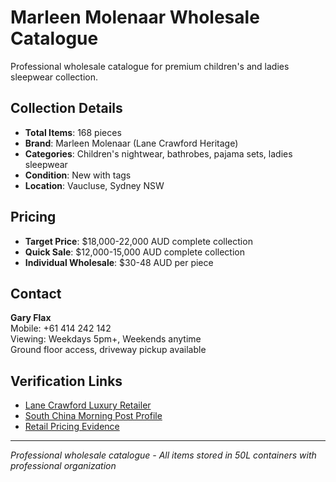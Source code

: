 # Marleen Molenaar Wholesale Catalogue

Professional wholesale catalogue for premium children's and ladies sleepwear collection.

## Collection Details
- **Total Items**: 168 pieces
- **Brand**: Marleen Molenaar (Lane Crawford Heritage)
- **Categories**: Children's nightwear, bathrobes, pajama sets, ladies sleepwear
- **Condition**: New with tags
- **Location**: Vaucluse, Sydney NSW

## Pricing
- **Target Price**: $18,000-22,000 AUD complete collection
- **Quick Sale**: $12,000-15,000 AUD complete collection
- **Individual Wholesale**: $30-48 AUD per piece

## Contact
**Gary Flax**  
Mobile: +61 414 242 142  
Viewing: Weekdays 5pm+, Weekends anytime  
Ground floor access, driveway pickup available

## Verification Links
- [Lane Crawford Luxury Retailer](https://www.lanecrawford.com/brand/700351/marleen-molenaar-sleepwear/women/)
- [South China Morning Post Profile](https://www.scmp.com/article/533820/eastern-premise)
- [Retail Pricing Evidence](https://retykle.com/products/marleen-molenaar-pyjama-set-2t-8y)

---
*Professional wholesale catalogue - All items stored in 50L containers with professional organization*

